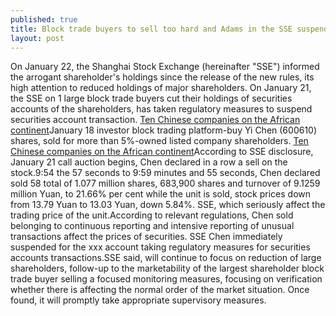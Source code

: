 ```yaml
---
published: true
title: Block trade buyers to sell too hard and Adams in the SSE suspended in a securities account
layout: post
---
```

On January 22, the Shanghai Stock Exchange (hereinafter \"SSE\") informed the arrogant shareholder\'s holdings since the release of the new rules, its high attention to reduced holdings of major shareholders. On January 21, the SSE on 1 large block trade buyers cut their holdings of securities accounts of the shareholders, has taken regulatory measures to suspend securities account transaction. [Ten Chinese companies on the African continent](http://www.eastbuzz.com/2015/12/05/ten-chinese-companies-on-the-african-continent-in-depth-just-like-home-call/)January 18 investor block trading platform-buy Yi Chen (600610) shares, sold for more than 5%-owned listed company shareholders. [Ten Chinese companies on the African continent](http://www.eastbuzz.com/2015/12/05/ten-chinese-companies-on-the-african-continent-in-depth-just-like-home-call/)According to SSE disclosure, January 21 call auction begins, Chen declared in a row a sell on the stock.9:54 the 57 seconds to 9:59 minutes and 55 seconds, Chen declared sold 58 total of 1.077 million shares, 683,900 shares and turnover of 9.1259 million Yuan, to 21.66% per cent while the unit is sold, stock prices down from 13.79 Yuan to 13.03 Yuan, down 5.84%. SSE, which seriously affect the trading price of the unit.According to relevant regulations, Chen sold belonging to continuous reporting and intensive reporting of unusual transactions affect the prices of securities. SSE Chen immediately suspended for the xxx account taking regulatory measures for securities accounts transactions.SSE said, will continue to focus on reduction of large shareholders, follow-up to the marketability of the largest shareholder block trade buyer selling a focused monitoring measures, focusing on verification whether there is affecting the normal order of the market situation. Once found, it will promptly take appropriate supervisory measures.